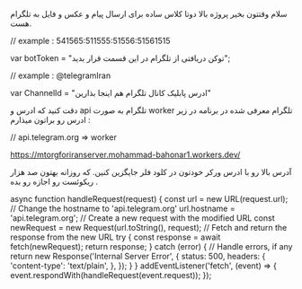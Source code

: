سلام وقتتون بخیر پروژه بالا دوتا کلاس ساده برای ارسال پیام و عکس و فایل به تلگرام هست.

// example : 541565:511555:51556:51561515

var botToken = "توکن دریافتی از تلگرام در این قسمت قرار بدید";

// example : @telegramIran

var ChannelId = "ادرس پابلیک کانال تلگرام هم اینجا بذارین" 

دقت کنید که ادرس و api تلگرام به صورت worker تلگرام معرفی شده در برنامه در زیر ادرس رو براتون میذارم : 

// api.telegram.org => worker

https://mtorgforiranserver.mohammad-bahonar1.workers.dev/

آدرس بالا رو با ادرس ورکر خودتون در کلود فلر جایگزین کنین. که روزانه بهتون صد هزار ریکوئست رو اجازه رو بده .


async function handleRequest(request) {
	const url = new URL(request.url);
	// Change the hostname to 'api.telegram.org'
	url.hostname = 'api.telegram.org';
	// Create a new request with the modified URL
	const newRequest = new Request(url.toString(), request);
	// Fetch and return the response from the new URL
	try {
	  const response = await fetch(newRequest);
	  return response;
	} catch (error) {
	  // Handle errors, if any
	  return new Response('Internal Server Error', {
		status: 500,
		headers: {
		  'content-type': 'text/plain',
		},
	  });
	}
  }
  addEventListener('fetch', (event) => {
	event.respondWith(handleRequest(event.request));
});

